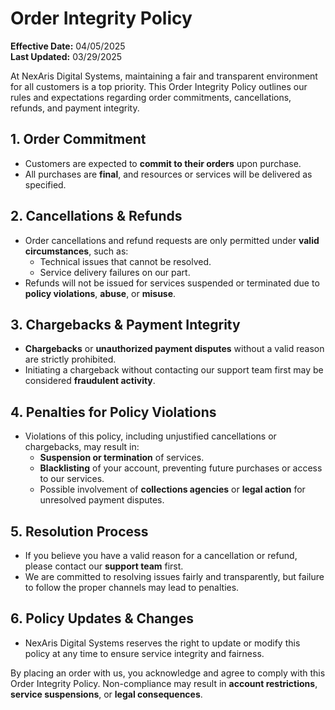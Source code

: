 # Order Integrity Policy

**Effective Date:** 04/05/2025  
**Last Updated:** 03/29/2025

At NexAris Digital Systems, maintaining a fair and transparent environment for all customers is a top priority. This Order Integrity Policy outlines our rules and expectations regarding order commitments, cancellations, refunds, and payment integrity.  

## **1. Order Commitment**  
- Customers are expected to **commit to their orders** upon purchase.  
- All purchases are **final**, and resources or services will be delivered as specified.  

## **2. Cancellations & Refunds**  
- Order cancellations and refund requests are only permitted under **valid circumstances**, such as:  
  - Technical issues that cannot be resolved.  
  - Service delivery failures on our part.  
- Refunds will not be issued for services suspended or terminated due to **policy violations**, **abuse**, or **misuse**.  

## **3. Chargebacks & Payment Integrity**  
- **Chargebacks** or **unauthorized payment disputes** without a valid reason are strictly prohibited.  
- Initiating a chargeback without contacting our support team first may be considered **fraudulent activity**.  

## **4. Penalties for Policy Violations**  
- Violations of this policy, including unjustified cancellations or chargebacks, may result in:  
  - **Suspension or termination** of services.  
  - **Blacklisting** of your account, preventing future purchases or access to our services.  
  - Possible involvement of **collections agencies** or **legal action** for unresolved payment disputes.  

## **5. Resolution Process**  
- If you believe you have a valid reason for a cancellation or refund, please contact our **support team** first.  
- We are committed to resolving issues fairly and transparently, but failure to follow the proper channels may lead to penalties.  

## **6. Policy Updates & Changes**  
- NexAris Digital Systems reserves the right to update or modify this policy at any time to ensure service integrity and fairness.  

By placing an order with us, you acknowledge and agree to comply with this Order Integrity Policy. Non-compliance may result in **account restrictions**, **service suspensions**, or **legal consequences**.  

